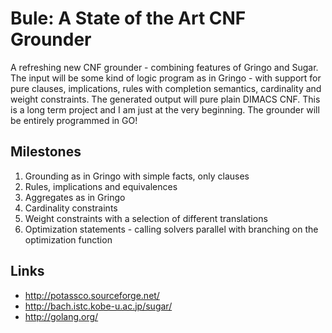 Bule: A State of the Art CNF Grounder
=====================================

A refreshing new CNF grounder - combining features of Gringo and Sugar. The input will be some kind of logic program as
in Gringo - with support for pure clauses, implications, rules with completion semantics, cardinality and weight
constraints. The generated output will pure plain DIMACS CNF. This is a long term project and I am just at the very
beginning.  The grounder will be entirely programmed in GO!

Milestones
----------

1. Grounding as in Gringo with simple facts, only clauses
2. Rules, implications and equivalences
3. Aggregates as in Gringo
4. Cardinality constraints
5. Weight constraints with a selection of different translations
6. Optimization statements - calling solvers parallel with branching on the optimization function


Links
-----
* http://potassco.sourceforge.net/
* http://bach.istc.kobe-u.ac.jp/sugar/
* http://golang.org/
